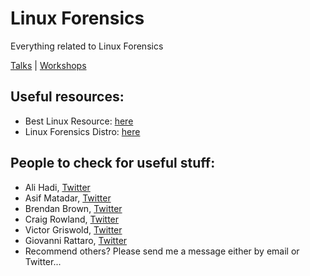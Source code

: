 # Linux Forensics
Everything related to Linux Forensics

[Talks](Talks) | [Workshops](Workshops)

## Useful resources:
- Best Linux Resource: [here](https://man7.org/tlpi/index.html)
- Linux Forensics Distro: [here](https://tsurugi-linux.org/)

## People to check for useful stuff:
- Ali Hadi, [Twitter](https://twitter.com/binaryz0ne)
- Asif Matadar, [Twitter](https://twitter.com/d1r4c)
- Brendan Brown, [Twitter](https://twitter.com/br_endian)
- Craig Rowland, [Twitter](https://twitter.com/craighrowland)
- Victor Griswold, [Twitter](https://twitter.com/vicgriswold)
- Giovanni Rattaro, [Twitter](https://twitter.com/Sug4r7)
- Recommend others? Please send me a message either by email or Twitter...
